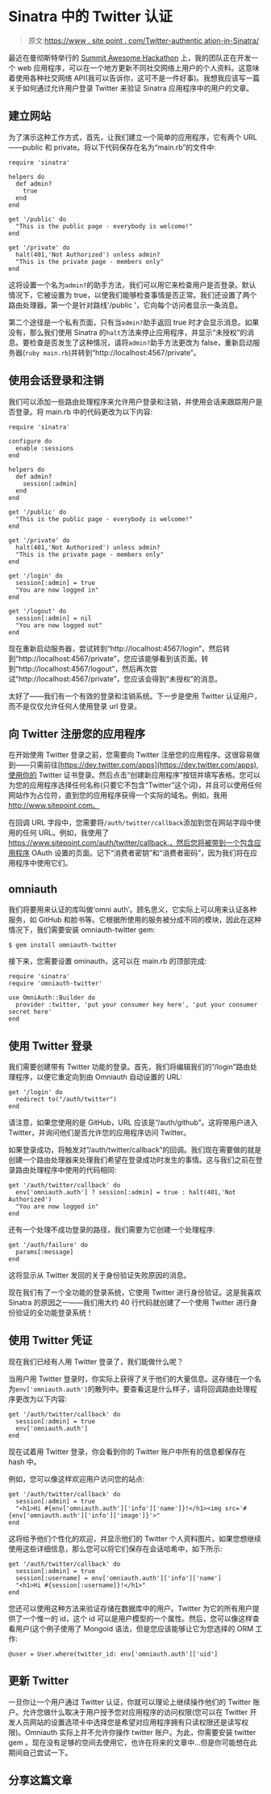 # Sinatra 中的 Twitter 认证

> 原文:[https://www . site point . com/Twitter-authentic ation-in-Sinatra/](https://www.sitepoint.com/twitter-authentication-in-sinatra/)

最近在曼彻斯特举行的 [Summit Awesome Hackathon](http://summitawesome.co.uk/) 上，我的团队正在开发一个 web 应用程序，可以在一个地方更新不同社交网络上用户的个人资料。这意味着使用各种社交网络 API(我可以告诉你，这可不是一件好事)。我想我应该写一篇关于如何通过允许用户登录 Twitter 来验证 Sinatra 应用程序中的用户的文章。

## 建立网站

为了演示这种工作方式，首先，让我们建立一个简单的应用程序，它有两个 URL——public 和 private。将以下代码保存在名为“main.rb”的文件中:

```
require 'sinatra'

helpers do
  def admin?
    true
  end
end

get '/public' do
  "This is the public page - everybody is welcome!"
end

get '/private' do
  halt(401,'Not Authorized') unless admin?
  "This is the private page - members only"
end
```

这将设置一个名为`admin?`的助手方法，我们可以用它来检查用户是否登录。默认情况下，它被设置为 true，以使我们能够检查事情是否正常。我们还设置了两个路由处理器。第一个是针对路线'/public '，它向每个访问者显示一条消息。

第二个途径是一个私有页面，只有当`admin?`助手返回 true 时才会显示消息。如果没有，那么我们使用 Sinatra 的`halt`方法来停止应用程序，并显示“未授权”的消息。要检查是否发生了这种情况，请将`admin?`助手方法更改为 false，重新启动服务器(`ruby main.rb`)并转到“http://localhost:4567/private”。

## 使用会话登录和注销

我们可以添加一些路由处理程序来允许用户登录和注销，并使用会话来跟踪用户是否登录。将 main.rb 中的代码更改为以下内容:

```
require 'sinatra'

configure do
  enable :sessions
end

helpers do
  def admin?
    session[:admin]
  end
end

get '/public' do
  "This is the public page - everybody is welcome!"
end

get '/private' do
  halt(401,'Not Authorized') unless admin?
  "This is the private page - members only"
end

get '/login' do
  session[:admin] = true
  "You are now logged in"
end

get '/logout' do
  session[:admin] = nil
  "You are now logged out"
end
```

现在重新启动服务器，尝试转到“http://localhost:4567/login”，然后转到“http://localhost:4567/private”，您应该能够看到该页面。转到“http://localhost:4567/logout”，然后再次尝试“http://localhost:4567/private”，您应该会得到“未授权”的消息。

太好了——我们有一个有效的登录和注销系统。下一步是使用 Twitter 认证用户，而不是仅仅允许任何人使用登录 url 登录。

## 向 Twitter 注册您的应用程序

在开始使用 Twitter 登录之前，您需要向 Twitter 注册您的应用程序。这很容易做到——只需前往[https://dev.twitter.com/apps](https://dev.twitter.com/apps),使用你的 Twitter 证书登录。然后点击“创建新应用程序”按钮并填写表格。您可以为您的应用程序选择任何名称(只要它不包含“Twitter”这个词)，并且可以使用任何网站作为占位符，直到您的应用程序获得一个实际的域名。例如，我用 http://www.sitepoint.com。

在回调 URL 字段中，您需要将`/auth/twitter/callback`添加到您在网站字段中使用的任何 URL。例如，我使用了 https://www.sitepoint.com/auth/twitter/callback.，然后您将被带到一个包含应用程序 OAuth 设置的页面。记下“消费者密钥”和“消费者密码”，因为我们将在应用程序中使用它们。

## omniauth

我们将要用来认证的库叫做‘omni auth’。顾名思义，它实际上可以用来认证各种服务，如 GitHub 和脸书等。它根据所使用的服务被分成不同的模块，因此在这种情况下，我们需要安装 omniauth-twitter gem:

```
$ gem install omniauth-twitter
```

接下来，您需要设置 ominauth，这可以在 main.rb 的顶部完成:

```
require 'sinatra'
require 'omniauth-twitter'

use OmniAuth::Builder do
  provider :twitter, 'put your consumer key here', 'put your consumer secret here'
end
```

## 使用 Twitter 登录

我们需要创建带有 Twitter 功能的登录。首先，我们将编辑我们的“/login”路由处理程序，以便它重定向到由 Omniauth 自动设置的 URL:

```
get '/login' do
  redirect to("/auth/twitter")
end
```

请注意，如果您使用的是 GitHub，URL 应该是“/auth/github”。这将带用户进入 Twitter，并询问他们是否允许您的应用程序访问 Twitter。

如果登录成功，将触发对“/auth/twitter/callback”的回调。我们现在需要做的就是创建一个路由处理器来处理我们希望在登录成功时发生的事情。这与我们之前在登录路由处理程序中使用的代码相同:

```
get '/auth/twitter/callback' do
  env['omniauth.auth'] ? session[:admin] = true : halt(401,'Not Authorized')
  "You are now logged in"
end
```

还有一个处理不成功登录的路径，我们需要为它创建一个处理程序:

```
get '/auth/failure' do
  params[:message]
end
```

这将显示从 Twitter 发回的关于身份验证失败原因的消息。

现在我们有了一个全功能的登录系统，它使用 Twitter 进行身份验证。这是我喜欢 Sinatra 的原因之一——我们用大约 40 行代码就创建了一个使用 Twitter 进行身份验证的全功能登录系统！

## 使用 Twitter 凭证

现在我们已经有人用 Twitter 登录了，我们能做什么呢？

当用户用 Twitter 登录时，你实际上获得了关于他们的大量信息。这存储在一个名为`env['omniauth.auth']`的散列中。要查看这是什么样子，请将回调路由处理程序更改为以下内容:

```
get '/auth/twitter/callback' do
  session[:admin] = true
  env['omniauth.auth']
end
```

现在试着用 Twitter 登录，你会看到你的 Twitter 账户中所有的信息都保存在 hash 中。

例如，您可以像这样欢迎用户访问您的站点:

```
get '/auth/twitter/callback' do
  session[:admin] = true
  "<h1>Hi #{env['omniauth.auth']['info']['name']}!</h1><img src='#{env['omniauth.auth']['info']['image']}'>"
end
```

这将给予他们个性化的欢迎，并显示他们的 Twitter 个人资料图片。如果您想继续使用这些详细信息，那么您可以将它们保存在会话哈希中，如下所示:

```
get '/auth/twitter/callback' do
  session[:admin] = true
  session[:username] = env['omniauth.auth']['info']['name']
  "<h1>Hi #{session[:username]}!</h1>"
end
```

您还可以使用这种方法来验证存储在数据库中的用户。Twitter 为它的所有用户提供了一个惟一的 id，这个 id 可以是用户模型的一个属性。然后，您可以像这样查看用户(这个例子使用了 Mongoid 语法，但是您应该能够让它为您选择的 ORM 工作:

```
@user = User.where(twitter_id: env['omniauth.auth']['uid']
```

## 更新 Twitter

一旦你让一个用户通过 Twitter 认证，你就可以理论上继续操作他们的 Twitter 账户。允许您做什么取决于用户授予您对应用程序的访问权限(您可以在 Twitter 开发人员网站的设置选项卡中选择您是希望对应用程序拥有只读权限还是读写权限)。Omniauth 实际上并不允许你操作 twitter 账户。为此，你需要安装 twitter gem 。现在没有足够的空间去使用它，也许在将来的文章中…但是你可能想在此期间自己尝试一下。

## 分享这篇文章